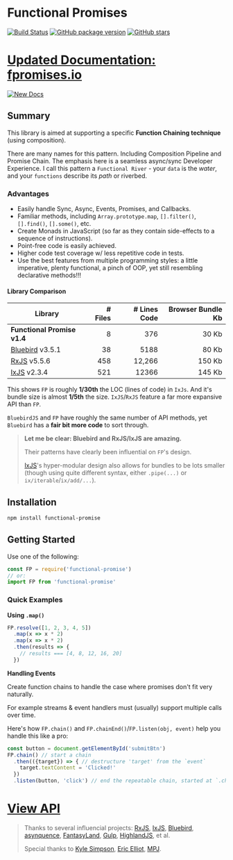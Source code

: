 # Functional Promises


[![Build Status](https://travis-ci.org/justsml/functional-promises.svg?branch=master)](https://travis-ci.org/justsml/functional-promises)
[![GitHub package version](https://img.shields.io/github/package-json/v/justsml/functional-promises.svg?style=flat)](https://github.com/justsml/functional-promises)
[![GitHub stars](https://img.shields.io/github/stars/justsml/functional-promises.svg?label=Stars&style=flat)](https://github.com/justsml/functional-promises)


# [Updated Documentation: fpromises.io](http://www.fpromises.io/)

[![New Docs](docs-source/source/images/FunctionalPromises-Docs-Upgraded.gif?raw=true)](http://www.fpromises.io/)

## Summary

This library is aimed at supporting a specific **Function Chaining technique** (using composition).

There are many names for this pattern. Including Composition Pipeline and Promise Chain.
The emphasis here is a seamless async/sync Developer Experience. I call this pattern a `Functional River` - your `data` is the _water_, and your `functions` describe its _path_ or riverbed.

### Advantages

* Easily handle Sync, Async, Events, Promises, and Callbacks.
* Familiar methods, including `Array.prototype.map`, `[].filter()`, `[].find()`, `[].some()`, etc.
* Create Monads in JavaScript (so far as they contain side-effects to a sequence of instructions).
* Point-free code is easily achieved.
* Higher code test coverage w/ less repetitive code in tests.
* Use the best features from multiple programming styles: a little imperative, plenty functional, a pinch of OOP, yet still resembling declarative methods!!!

#### Library Comparison

| Library                     	| # Files 	| # Lines Code 	 | **Browser** Bundle Kb
|------------------------------	|---------: |--------------: |-------------------:
| **Functional Promise v1.4** 	|       8 	|          376 	 | 30 Kb
| [Bluebird](https://github.com/petkaantonov/bluebird) v3.5.1             	|      38 	|         5188 	 | 80 Kb
| [RxJS](https://github.com/ReactiveX/RxJS) v5.5.6                 	|     458 	|        12,266  | 150 Kb
| [IxJS](https://github.com/ReactiveX/IxJS) v2.3.4                 	|     521 	|        12366 	 | 145 Kb


This shows `FP` is roughly **1/30th** the LOC (lines of code) in `IxJs`. And it's bundle size is almost **1/5th** the size. `IxJS`/`RxJS` feature a far more expansive API than `FP`.

`BluebirdJS` and `FP` have roughly the same number of API methods, yet `Bluebird` has a **fair bit more code** to sort through.

> **Let me be clear: Bluebird and RxJS/IxJS are amazing.**
>
> Their patterns have clearly been influential on `FP`'s design.
>
> [IxJS](https://github.com/ReactiveX/IxJS)'s hyper-modular design also allows for bundles to be lots smaller (though using quite different syntax, either `.pipe(...)` or `ix/iterable`/`ix/add/...`).


## Installation

```sh
npm install functional-promise
```

## Getting Started

Use one of the following:

```js
const FP = require('functional-promise')
// or:
import FP from 'functional-promise'
```

### Quick Examples

**Using `.map()`**

```js
FP.resolve([1, 2, 3, 4, 5])
  .map(x => x * 2)
  .map(x => x * 2)
  .then(results => {
    // results === [4, 8, 12, 16, 20]
  })
```

**Handling Events**

Create function chains to handle the case where promises don't fit very naturally.

For example streams & event handlers must (usually) support multiple calls over time.

Here's how `FP.chain()` and `FP.chainEnd()`/`FP.listen(obj, event)` help you handle this like a pro:

```js
const button = document.getElementById('submitBtn')
FP.chain() // start a chain
  .then(({target}) => { // destructure 'target' from the `event`
    target.textContent = 'Clicked!'
  })
  .listen(button, 'click') // end the repeatable chain, started at `.chain()`
```

# [View API](http://fpromises.io/#api)





> Thanks to several influencial projects: [RxJS](https://github.com/ReactiveX/RxJS), [IxJS](https://github.com/ReactiveX/IxJS), [Bluebird](https://github.com/petkaantonov/bluebird), [asynquence](https://github.com/getify/asynquence), [FantasyLand](https://github.com/fantasyland/fantasy-land), [Gulp](https://github.com/gulpjs/gulp), [HighlandJS](https://github.com/caolan/highland), et al.
>
> Special thanks to [Kyle Simpson](https://github.com/getify), [Eric Elliot](https://medium.com/@_ericelliott), [MPJ](https://www.youtube.com/channel/UCO1cgjhGzsSYb1rsB4bFe4Q).
